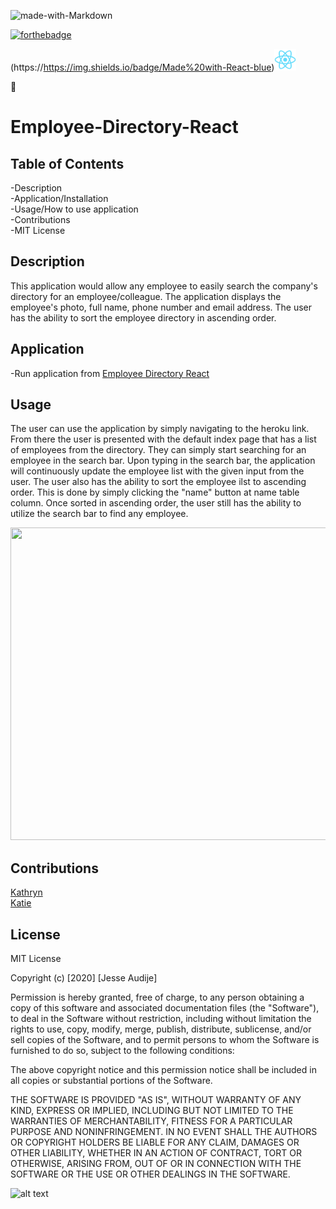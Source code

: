 ![made-with-Markdown](https://img.shields.io/badge/Made%20with-Markdown-1f425f.svg)

[![forthebadge](https://forthebadge.com/images/badges/made-with-javascript.svg)](https://forthebadge.com)

(https://https://img.shields.io/badge/Made%20with-React-blue)<img src="logo192.png" width="35" height="35">

:100:

# Employee-Directory-React

## Table of Contents

-Description\
-Application/Installation\
-Usage/How to use application\
-Contributions\
-MIT License

## Description

This application would allow any employee to easily search the company's directory for an employee/colleague. The application displays the employee's photo, full name, phone number and email address. The user has the ability to sort the employee directory in ascending order.

## Application

-Run application from [Employee Directory React](https://audijej.github.io/Employee-Directory-React/)

## Usage

The user can use the application by simply navigating to the heroku link. From there the user is presented with the default index page that has a list of employees from the directory. They can simply start searching for an employee in the search bar. Upon typing in the search bar, the application will continuously update the employee list with the given input from the user. The user also has the ability to sort the employee ilst to ascending order. This is done by simply clicking the "name" button at name table column. Once sorted in ascending order, the user still has the ability to utilize the search bar to find any employee.

<img src="Employee-Directory-React-Demo.gif" width="900" height="500">

## Contributions

[Kathryn](https://github.com/katgrace0808)\
[Katie](https://github.com/kaitekelly)

## License

MIT License

Copyright (c) [2020] [Jesse Audije]

Permission is hereby granted, free of charge, to any person obtaining a copy of this software and associated documentation files (the "Software"), to deal in the Software without restriction, including without limitation the rights to use, copy, modify, merge, publish, distribute, sublicense, and/or sell copies of the Software, and to permit persons to whom the Software is furnished to do so, subject to the following conditions:

The above copyright notice and this permission notice shall be included in all copies or substantial portions of the Software.

THE SOFTWARE IS PROVIDED "AS IS", WITHOUT WARRANTY OF ANY KIND, EXPRESS OR IMPLIED, INCLUDING BUT NOT LIMITED TO THE WARRANTIES OF MERCHANTABILITY, FITNESS FOR A PARTICULAR PURPOSE AND NONINFRINGEMENT. IN NO EVENT SHALL THE AUTHORS OR COPYRIGHT HOLDERS BE LIABLE FOR ANY CLAIM, DAMAGES OR OTHER LIABILITY, WHETHER IN AN ACTION OF CONTRACT, TORT OR OTHERWISE, ARISING FROM, OUT OF OR IN CONNECTION WITH THE SOFTWARE OR THE USE OR OTHER DEALINGS IN THE SOFTWARE.

![alt text](https://github.com/audijej.png)
